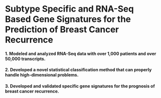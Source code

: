 # Subtype Specific and RNA-Seq Based Gene Signatures for the Prediction of Breast Cancer Recurrence
#### 1. Modeled and analyzed RNA-Seq data with over 1,000 patients and over 50,000 transcripts.
#### 2. Developed a novel statistical classification method that can properly handle high-dimensional problems.
#### 3. Developed and validated specific gene signatures for the prognosis of breast cancer recurrence.
